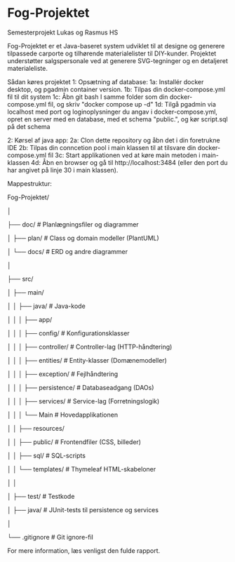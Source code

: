 # Fog-Projektet
Semesterprojekt Lukas og Rasmus HS

Fog-Projektet er et Java-baseret system udviklet til at designe og generere tilpassede carporte og tilhørende materialelister til DIY-kunder. Projektet understøtter salgspersonale ved at generere SVG-tegninger og en detaljeret materialeliste.

Sådan køres projektet
1: Opsætning af database:
  1a: Installér docker desktop, og pgadmin container version.
  1b: Tilpas din docker-compose.yml fil til dit system
  1c: Åbn git bash I samme folder som din docker-compose.yml fil, og skriv "docker compose up -d"
  1d: Tilgå pgadmin via localhost med port og loginoplysninger du angav i docker-compose.yml, opret en server med en database, med et schema "public.", og kør script.sql på det schema
  
2: Kørsel af java app:
  2a: Clon dette repository og åbn det i din foretrukne IDE
  2b: Tilpas din conncetion pool i main klassen til at tilsvare din docker-compose.yml fil
  3c: Start applikationen ved at køre main metoden i main-klassen
  4d: Åbn en browser og gå til http://localhost:3484 (eller den port du har angivet på linje 30 i main klassen).

Mappestruktur: 

Fog-Projektet/

│

├── doc/                 # Planlægningsfiler og diagrammer

│   ├── plan/            # Class og domain modeller (PlantUML)

│   └── docs/            # ERD og andre diagrammer

│

├── src/

│   ├── main/

│   │   ├── java/        # Java-kode

│   │   │   ├── app/

│   │   │       ├── config/        # Konfigurationsklasser

│   │   │       ├── controller/    # Controller-lag (HTTP-håndtering)

│   │   │       ├── entities/      # Entity-klasser (Domænemodeller)

│   │   │       ├── exception/     # Fejlhåndtering

│   │   │       ├── persistence/   # Databaseadgang (DAOs)

│   │   │       ├── services/      # Service-lag (Forretningslogik)

│   │   │       └── Main           # Hovedapplikationen

│   │   ├── resources/

│   │       ├── public/    # Frontendfiler (CSS, billeder)

│   │       ├── sql/       # SQL-scripts

│   │       └── templates/ # Thymeleaf HTML-skabeloner

│   │

│   ├── test/             # Testkode

│       ├── java/         # JUnit-tests til persistence og services

│

└── .gitignore            # Git ignore-fil


For mere information, læs venligst den fulde rapport. 
